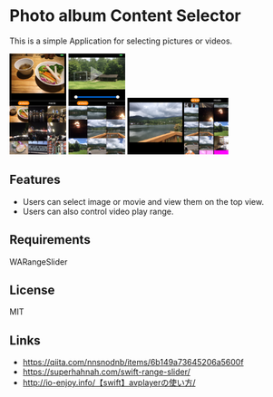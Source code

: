 # Photo album Content Selector

This is a simple Application for selecting pictures or videos.

<img src = "img/00.png" width="100">
<img src = "img/01.png" width="100">
<img src = "img/02.png" height="100">

## Features
- Users can select image or movie and view them on the top view.
- Users can also control video play range.



## Requirements

WARangeSlider

## License

MIT

## Links

- https://qiita.com/nnsnodnb/items/6b149a73645206a5600f
- https://superhahnah.com/swift-range-slider/
- http://io-enjoy.info/【swift】avplayerの使い方/

